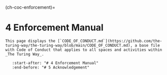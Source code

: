 (ch-coc-enforcement)=
# 4 Enforcement Manual

```{note}
This page displays the [`CODE_OF_CONDUCT.md`](https://github.com/the-turing-way/the-turing-way/blob/main/CODE_OF_CONDUCT.md), a base file with Code of Conduct that applies to all spaces and activities within _The Turing Way_.
```

```{include} ../../../../CODE_OF_CONDUCT.md
   :start-after: "# 4 Enforcement Manual"
   :end-before: "# 5 Acknowledgement"
```
